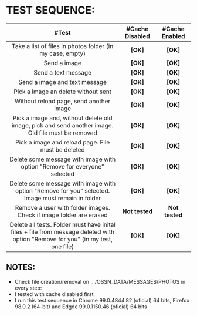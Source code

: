 # TEST SEQUENCE:
 
  | #Test | #Cache Disabled | #Cache Enabled |
  | :---: | :---: | :---: |
  | Take a list of files in photos folder (in my case, empty) | <b>[OK]</b> | <b>[OK]</b> | 
  | Send a image | <b>[OK]</b> |  <b>[OK]</b> | 
  | Send a text message | <b>[OK]</b> | <b>[OK]</b> | 
  | Send a image and text message | <b>[OK]</b> | <b>[OK]</b> | 
  | Pick a image an delete without sent | <b>[OK]</b> | <b>[OK]</b> | 
  | Without reload page, send another image | <b>[OK]</b> | <b>[OK]</b> | 
  | Pick a image and, without delete old image, pick and send another image. Old file must be removed | <b>[OK]</b> | <b>[OK]</b> | 
  | Pick a image and reload page. File must be deleted  | <b>[OK]</b> | <b>[OK]</b> | 
  | Delete some message with image with option "Remove for everyone" selected | <b>[OK]</b> | <b>[OK]</b> | 
  | Delete some message with image with option "Remove for you" selected. Image must remain in folder | <b>[OK]</b> | <b>[OK]</b> | 
  | Remove a user with folder images. Check if image folder are erased | <b>Not tested</b> | <b>Not tested</b> | 
  | Delete all tests. Folder must have inital files + file from message deleted with option "Remove for you" (in my test, one file) | <b>[OK]</b> | <b>[OK]</b> | 
  
 ## NOTES: 
 - Check file creation/removal on .../OSSN_DATA/MESSAGES/PHOTOS in every step:
 - I tested with cache disabled first
 - I run this test sequence in Chrome 99.0.4844.82 (oficial) 64 bits, Firefox 98.0.2 (64-bit) and Edgde 99.0.1150.46 (oficial) 64 bits
  
  